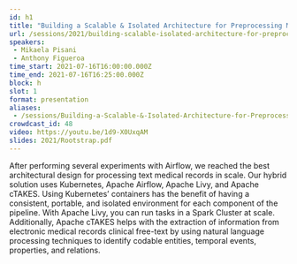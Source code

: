 ```yaml
---
id: h1
title: "Building a Scalable & Isolated Architecture for Preprocessing Medical Records"
url: /sessions/2021/building-scalable-isolated-architecture-for-preprocessing-medical-records
speakers:
 - Mikaela Pisani
 - Anthony Figueroa
time_start: 2021-07-16T16:00:00.000Z
time_end: 2021-07-16T16:25:00.000Z
block: h
slot: 1
format: presentation
aliases:
 - /sessions/Building-a-Scalable-&-Isolated-Architecture-for-Preprocessing-Medical-Records
crowdcast_id: 48
video: https://youtu.be/1d9-X0UxqAM
slides: 2021/Rootstrap.pdf
---
```


After performing several experiments with Airflow, we reached the best architectural design for processing text medical records in scale. Our hybrid solution uses Kubernetes, Apache Airflow, Apache Livy, and Apache cTAKES. Using Kubernetes’ containers has the benefit of having a consistent, portable, and isolated environment for each component of the pipeline.
 With Apache Livy, you can run tasks in a Spark Cluster at scale. Additionally, Apache cTAKES helps with the extraction of information from electronic medical records clinical free-text by using natural language processing techniques to identify codable entities, temporal events, properties, and relations.
